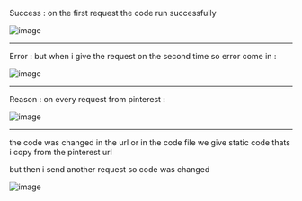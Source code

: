 Success : on the first request the code run successfully 

![image](https://user-images.githubusercontent.com/97091625/176037736-7598ae07-5ee4-4918-b8f8-fc69059234fd.png)

______________________________________________________________________________________________________________

Error : but when i give the request on the second time so error come in :

![image](https://user-images.githubusercontent.com/97091625/176036775-2b758e6e-c7fc-4729-9dfe-4b5f4cc82f82.png)

______________________________________________________________________________________________________________


Reason : on every request from pinterest : 

![image](https://user-images.githubusercontent.com/97091625/176039263-f2997bd9-0731-45ee-8ccb-6ebbffad0216.png)

______________________________________________________________________________________________________________


the code was changed in the url or in the code file we give static code thats i copy from the pinterest url 

but then i send another request so code was changed

![image](https://user-images.githubusercontent.com/97091625/176039443-76fa8828-0627-445d-8337-36e828036f24.png)











